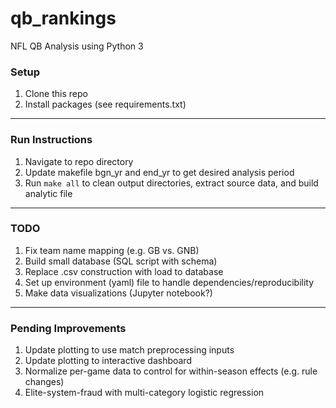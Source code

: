 # qb_rankings
NFL QB Analysis using Python 3

### Setup
1. Clone this repo
2. Install packages (see requirements.txt)
---

### Run Instructions
1. Navigate to repo directory
2. Update makefile bgn_yr and end_yr to get desired analysis period
3. Run ```make all``` to clean output directories, extract source data, and build analytic file

------

### TODO

1. Fix team name mapping (e.g. GB vs. GNB)
2. Build small database (SQL script with schema)
3. Replace .csv construction with load to database
4. Set up environment (yaml) file to handle dependencies/reproducibility
5. Make data visualizations (Jupyter notebook?)

---

### Pending Improvements
1. Update plotting to use match preprocessing inputs
2. Update plotting to interactive dashboard
3. Normalize per-game data to control for within-season effects (e.g. rule changes)
4. Elite-system-fraud with multi-category logistic regression
